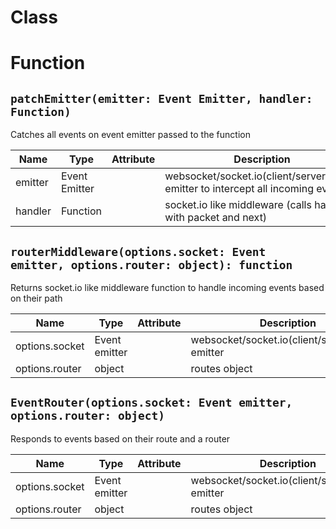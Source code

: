 # Class

# Function

## `patchEmitter(emitter: Event Emitter, handler: Function)`

Catches all events on event emitter passed to the function

| Name | Type | Attribute | Description |
| --- | --- | --- | --- |
| emitter | Event Emitter |  | websocket/socket.io(client/server)/event emitter to intercept all incoming events |
| handler | Function |  | socket.io like middleware (calls handler with packet and next) |

## `routerMiddleware(options.socket: Event emitter, options.router: object): function`

Returns socket.io like middleware function to handle incoming events based on their path

| Name | Type | Attribute | Description |
| --- | --- | --- | --- |
| options.socket | Event emitter |  | websocket/socket.io(client/server)/event emitter |
| options.router | object |  | routes object |

## `EventRouter(options.socket: Event emitter, options.router: object)`

Responds to events based on their route and a router

| Name | Type | Attribute | Description |
| --- | --- | --- | --- |
| options.socket | Event emitter |  | websocket/socket.io(client/server)/event emitter |
| options.router | object |  | routes object |